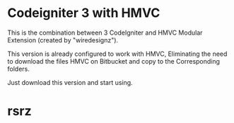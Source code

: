# Codeigniter 3 with HMVC

This is the combination between 3 CodeIgniter and HMVC Modular Extension (created by "wiredesignz").

This version is already configured to work with HMVC, Eliminating the need to download the files HMVC on Bitbucket and copy to the Corresponding folders.

Just download this version and start using.
# rsrz
